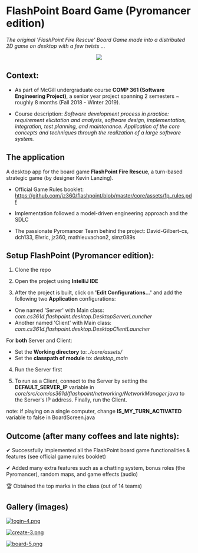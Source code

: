 # FlashPoint Board Game (Pyromancer edition) 
*The original 'FlashPoint Fire Rescue' Board Game made into a distributed 2D game on desktop with a few twists ...*

<p align="center">
  <img src="https://github.com/jz360/flashpoint/blob/master/fp.gif">
</p>

## Context:

- As part of McGill undergraduate course **COMP 361 (Software Engineering Project)**, a senior year project spanning 2 semesters ~ roughly 8 months (Fall 2018 - Winter 2019).

- Course description:
*Software development process in practice: requirement elicitation and analysis, software design, implementation, integration, test planning, and maintenance. Application of the core concepts and techniques through the realization of a large software system.*

## The application
A desktop app for the board game **FlashPoint Fire Rescue**, a turn-based strategic game (by designer Kevin Lanzing).

- Official Game Rules booklet: https://github.com/jz360/flashpoint/blob/master/core/assets/fp_rules.pdf

- Implementation followed a model-driven engineering approach and the SDLC

- The passionate Pyromancer Team behind the project: David-Gilbert-cs, dch133, Elvric, jz360, mathieuvachon2, simz089s

## Setup FlashPoint (Pyromancer edition):

1. Clone the repo

2. Open the project using **IntelliJ IDE**

3. After the project is built, click on **'Edit Configurations...'** and add the following two **Application** configurations:
- One named 'Server' with Main class: *com.cs361d.flashpoint.desktop.DesktopServerLauncher*
- Another named 'Client' with Main class: *com.cs361d.flashpoint.desktop.DesktopClientLauncher*

For **both** Server and Client: 
- Set the **Working directory** to: *./core/assets/*
- Set the **classpath of module** to: *desktop_main*

4. Run the Server first

5. To run as a Client, connect to the Server by setting the **DEFAULT_SERVER_IP** variable in *core/src/com/cs361d/flashpoint/networking/NetworkManager.java* to the Server's IP address. Finally, run the Client.

note: if playing on a single computer, change **IS_MY_TURN_ACTIVATED** variable to false in BoardScreen.java

## Outcome (after many coffees and late nights):
✔ Successfully implemented all the FlashPoint board game functionalities & features (see official game rules booklet)

✔ Added many extra features such as a chatting system, bonus roles (the Pyromancer), random maps, and game effects (audio)

🏆 Obtained the top marks in the class (out of 14 teams)

## Gallery (images)

[![login-4.png](https://i.postimg.cc/vHCxfdrW/login-4.png)](https://postimg.cc/nCYLfgwz)

[![create-3.png](https://i.postimg.cc/9MzcLDVz/create-3.png)](https://postimg.cc/7G8v6Y5y)

[![board-5.png](https://i.postimg.cc/pL24QyDj/board-5.png)](https://postimg.cc/QHyfh8YN)

